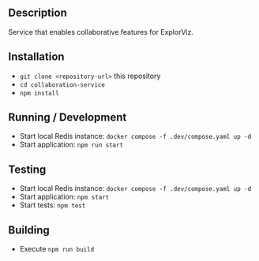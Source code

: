 ## Description

Service that enables collaborative features for ExplorViz.

## Installation

- `git clone <repository-url>` this repository
- `cd collaboration-service`
- `npm install`

## Running / Development

- Start local Redis instance: `docker compose -f .dev/compose.yaml up -d`
- Start application: `npm run start`

## Testing

- Start local Redis instance: `docker compose -f .dev/compose.yaml up -d`
- Start application: `npm start`
- Start tests: `npm test`

## Building

- Execute `npm run build`
